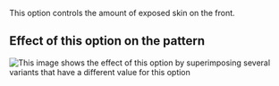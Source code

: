 This option controls the amount of exposed skin on the front.

## Effect of this option on the pattern

![This image shows the effect of this option by superimposing several variants that have a different value for this option](ursula\_tapertogusset\_sample.svg "Effect of this option on the pattern")
